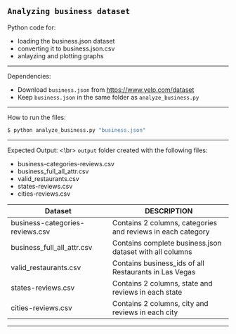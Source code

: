 ## `Analyzing business dataset`

Python code for:
- loading the business.json dataset
- converting it to business.json.csv
- anlayzing and plotting graphs

---
Dependencies:

- Download `business.json` from https://www.yelp.com/dataset
- Keep `business.json` in the same folder as `analyze_business.py` 

---
How to run the files:

```python 
$ python analyze_business.py "business.json"
```

---
Expected Output:
<\br>
`output` folder created with the following files:
- business-categories-reviews.csv
- business_full_all_attr.csv
- valid_restaurants.csv
- states-reviews.csv
- cities-reviews.csv

| Dataset | DESCRIPTION |
| ------ | ------ |
| business-categories-reviews.csv | Contains 2 columns, categories and reviews in each category |
| business_full_all_attr.csv | Contains complete business.json dataset with all columns |
| valid_restaurants.csv | Contains business_ids of all Restaurants in Las Vegas |
| states-reviews.csv | Contains 2 columns, state and reviews in each state |
| cities-reviews.csv| Contains 2 columns, city and reviews in each city |

---
